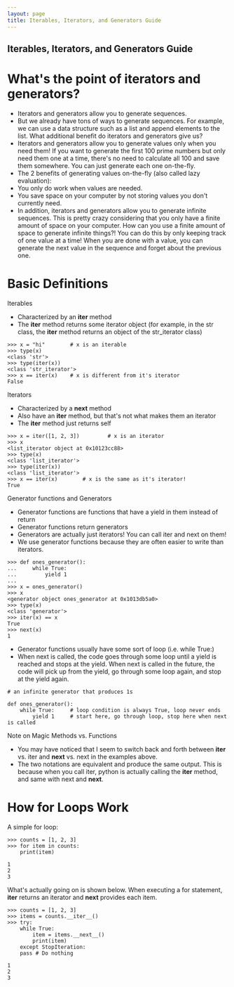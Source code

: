 ```yaml
---
layout: page
title: Iterables, Iterators, and Generators Guide
---
```


## Iterables, Iterators, and Generators Guide

# What's the point of iterators and generators? 
 
* Iterators and generators allow you to generate sequences.
* But we already have tons of ways to generate sequences. For example, we can use a data structure such as a list and append elements to the list. What additional benefit do iterators and generators give us?
* Iterators and generators allow you to generate values only when you need them! If you want to generate the first 100 prime numbers but only need them one at a time, there's no need to calculate all 100 and save them somewhere. You can just generate each one on-the-fly. 
* The 2 benefits of generating values on-the-fly (also called lazy evaluation):
* You only do work when values are needed. 
* You save space on your computer by not storing values you don't currently need. 
* In addition, iterators and generators allow you to generate infinite sequences. This is pretty crazy considering that you only have a finite amount of space on your computer. How can you use a finite amount of space to generate infinite things?! You can do this by only keeping track of one value at a time! When you are done with a value, you can generate the next value in the sequence and forget about the previous one.
 
# Basic Definitions
 
Iterables
* Characterized by an __iter__ method
* The __iter__ method returns some iterator object (for example, in the str class, the __iter__ method returns an object of the str_iterator class)

``` 
>>> x = "hi"		# x is an iterable
>>> type(x)
<class 'str'>
>>> type(iter(x))
<class 'str_iterator'>
>>> x == iter(x)	# x is different from it's iterator
False
```

Iterators 
* Characterized by a __next__ method
* Also have an __iter__ method, but that's not what makes them an iterator
* The __iter__ method just returns self

``` 
>>> x = iter([1, 2, 3])			# x is an iterator
>>> x
<list_iterator object at 0x10123cc88>
>>> type(x)
<class 'list_iterator'>
>>> type(iter(x))
<class 'list_iterator'>
>>> x == iter(x)		# x is the same as it's iterator!
True
```

Generator functions and Generators 
* Generator functions are functions that have a yield in them instead of return
* Generator functions return generators
* Generators are actually just iterators! You can call iter and next on them!
* We use generator functions because they are often easier to write than iterators.
 
``` 
>>> def ones_generator():
...     while True:
...         yield 1
... 
>>> x = ones_generator()
>>> x
<generator object ones_generator at 0x1013db5a0>
>>> type(x)
<class 'generator'>
>>> iter(x) == x
True
>>> next(x)
1
```

* Generator functions usually have some sort of loop (i.e. while True:)
* When next is called, the code goes through some loop until a yield is reached and stops at the yield. When next is called in the future, the code will pick up from the yield, go through some loop again, and stop at the yield again. 

``` 
# an infinite generator that produces 1s

def ones_generator():
	while True:		# loop condition is always True, loop never ends
		yield 1		# start here, go through loop, stop here when next is called 
```

Note on Magic Methods vs. Functions
 
* You may have noticed that I seem to switch back and forth between __iter__ vs. iter and __next__ vs. next in the examples above.
* The two notations are equivalent and produce the same output. This is because when you call iter, python is actually calling the __iter__ method, and same with next and __next__.
 
# How for Loops Work
 
A simple for loop:

``` 
>>> counts = [1, 2, 3]
>>> for item in counts:
	print(item)

1
2
3
```

What's actually going on is shown below. When executing a for statement, __iter__ returns an iterator and __next__ provides each item. 
 
``` 
>>> counts = [1, 2, 3]
>>> items = counts.__iter__()
>>> try:
	while True:
 		item = items.__next__()
 		print(item)
    except StopIteration:
	pass # Do nothing

1
2
3
```
